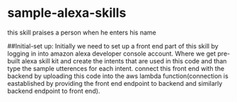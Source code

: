 # sample-alexa-skills
this skill praises a person when he enters his name

##Initial-set up:
Initially we need to set up a front end part of this skill by logging in into amazon alexa developer console account.
Where we get pre-built alexa skill kit and create the intents that are used in this code and than type the sample utterences for each intent.
connect this front end with the backend by uploading this code into the aws lambda function(connection is eastablished by providing the front end endpoint to backend and similarly backend endpoint to front end).


